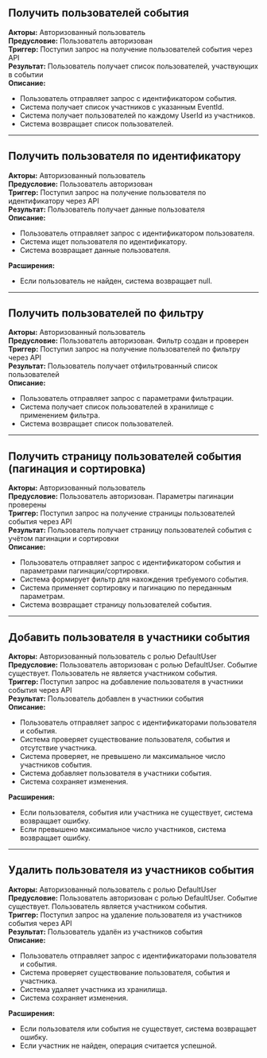 ﻿## Получить пользователей события
**Акторы:** Авторизованный пользователь  
**Предусловие:** Пользователь авторизован  
**Триггер:** Поступил запрос на получение пользователей события через API  
**Результат:** Пользователь получает список пользователей, участвующих в событии  
**Описание:**
- Пользователь отправляет запрос с идентификатором события.
- Система получает список участников с указанным EventId.
- Система получает пользователей по каждому UserId из участников.
- Система возвращает список пользователей.

---

## Получить пользователя по идентификатору
**Акторы:** Авторизованный пользователь  
**Предусловие:** Пользователь авторизован  
**Триггер:** Поступил запрос на получение пользователя по идентификатору через API  
**Результат:** Пользователь получает данные пользователя  
**Описание:**
- Пользователь отправляет запрос с идентификатором пользователя.
- Система ищет пользователя по идентификатору.
- Система возвращает данные пользователя.

**Расширения:**
- Если пользователь не найден, система возвращает null.

---

## Получить пользователей по фильтру
**Акторы:** Авторизованный пользователь  
**Предусловие:** Пользователь авторизован. Фильтр создан и проверен  
**Триггер:** Поступил запрос на получение пользователей по фильтру через API  
**Результат:** Пользователь получает отфильтрованный список пользователей  
**Описание:**
- Пользователь отправляет запрос с параметрами фильтрации.
- Система получает список пользователей в хранилище с применением фильтра.
- Система возвращает список пользователей.

---

## Получить страницу пользователей события (пагинация и сортировка)
**Акторы:** Авторизованный пользователь  
**Предусловие:** Пользователь авторизован. Параметры пагинации проверены  
**Триггер:** Поступил запрос на получение страницы пользователей события через API  
**Результат:** Пользователь получает страницу пользователей события с учётом пагинации и сортировки  
**Описание:**
- Пользователь отправляет запрос с идентификатором события и параметрами пагинации/сортировки.
- Система формирует фильтр для нахождения требуемого события.
- Система применяет сортировку и пагинацию по переданным параметрам.
- Система возвращает страницу пользователей события.

---

## Добавить пользователя в участники события
**Акторы:** Авторизованный пользователь с ролью DefaultUser  
**Предусловие:** Пользователь авторизован с ролью DefaultUser. Событие существует. Пользователь не является участником события.  
**Триггер:** Поступил запрос на добавление пользователя в участники события через API  
**Результат:** Пользователь добавлен в участники события  
**Описание:**
- Пользователь отправляет запрос с идентификаторами пользователя и события.
- Система проверяет существование пользователя, события и отсутствие участника.
- Система проверяет, не превышено ли максимальное число участников события.
- Система добавляет пользователя в участники события.
- Система сохраняет изменения.

**Расширения:**
- Если пользователя, события или участника не существует, система возвращает ошибку.
- Если превышено максимальное число участников, система возвращает ошибку.

---

## Удалить пользователя из участников события
**Акторы:** Авторизованный пользователь с ролью DefaultUser  
**Предусловие:** Пользователь авторизован с ролью DefaultUser. Событие существует. Пользователь является участником события.  
**Триггер:** Поступил запрос на удаление пользователя из участников события через API  
**Результат:** Пользователь удалён из участников события  
**Описание:**
- Пользователь отправляет запрос с идентификаторами пользователя и события.
- Система проверяет существование пользователя, события и участника.
- Система удаляет участника из хранилища.
- Система сохраняет изменения.

**Расширения:**
- Если пользователя или события не существует, система возвращает ошибку.
- Если участник не найден, операция считается успешной.
